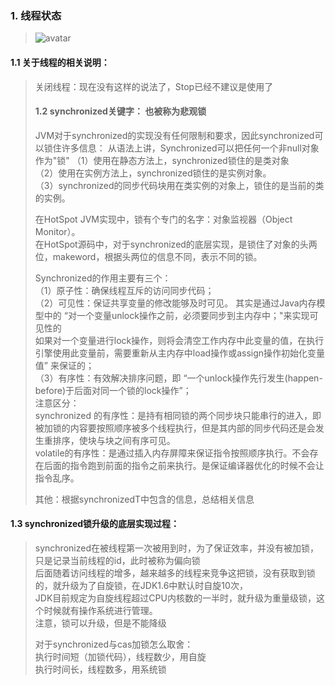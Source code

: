 ### 1. 线程状态
>![avatar](/Users/liufuwei/Documents/my-project/my-juc/JUC/myJuc/image/线程状态.png) 
#### 1.1 关于线程的相关说明：
>关闭线程：现在没有这样的说法了，Stop已经不建议是使用了
>
>#### 1.2 synchronized关键字： 也被称为悲观锁
>JVM对于synchronized的实现没有任何限制和要求，因此synchronized可以锁住许多信息：
>从语法上讲，Synchronized可以把任何一个非null对象作为"锁"
>（1）使用在静态方法上，synchronized锁住的是类对象    
>（2）使用在实例方法上，synchronized锁住的是实例对象。   
>（3）synchronized的同步代码块用在类实例的对象上，锁住的是当前的类的实例。  
>
>在HotSpot JVM实现中，锁有个专门的名字：对象监视器（Object Monitor）。  
>在HotSpot源码中，对于synchronized的底层实现，是锁住了对象的头两位，makeword，根据头两位的信息不同，表示不同的锁。  
>
>
>Synchronized的作用主要有三个：    
（1）原子性：确保线程互斥的访问同步代码；  
（2）可见性：保证共享变量的修改能够及时可见。
>   其实是通过Java内存模型中的 “对一个变量unlock操作之前，必须要同步到主内存中；"来实现可见性的  
>   如果对一个变量进行lock操作，则将会清空工作内存中此变量的值，在执行引擎使用此变量前，需要重新从主内存中load操作或assign操作初始化变量值” 来保证的；  
（3）有序性：有效解决排序问题，即 “一个unlock操作先行发生(happen-before)于后面对同一个锁的lock操作”；  
>注意区分：  
>synchronized 的有序性：是持有相同锁的两个同步块只能串行的进入，即被加锁的内容要按照顺序被多个线程执行，但是其内部的同步代码还是会发生重排序，使块与块之间有序可见。  
 volatile的有序性：是通过插入内存屏障来保证指令按照顺序执行。不会存在后面的指令跑到前面的指令之前来执行。是保证编译器优化的时候不会让指令乱序。  
>
>其他：根据synchronizedT中包含的信息，总结相关信息  
>
>
#### 1.3 synchronized锁升级的底层实现过程：
> synchronized在被线程第一次被用到时，为了保证效率，并没有被加锁，只是记录当前线程的id，此时被称为偏向锁  
>后面随着访问线程的增多，越来越多的线程来竞争这把锁，没有获取到锁的，就升级为了自旋锁，在JDK1.6中默认时自旋10次，  
>JDK目前规定为自旋线程超过CPU内核数的一半时，就升级为重量级锁，这个时候就有操作系统进行管理。  
>注意，锁可以升级，但是不能降级  
>
> 对于synchronized与cas加锁怎么取舍：  
> 执行时间短（加锁代码），线程数少，用自旋  
> 执行时间长，线程数多，用系统锁  